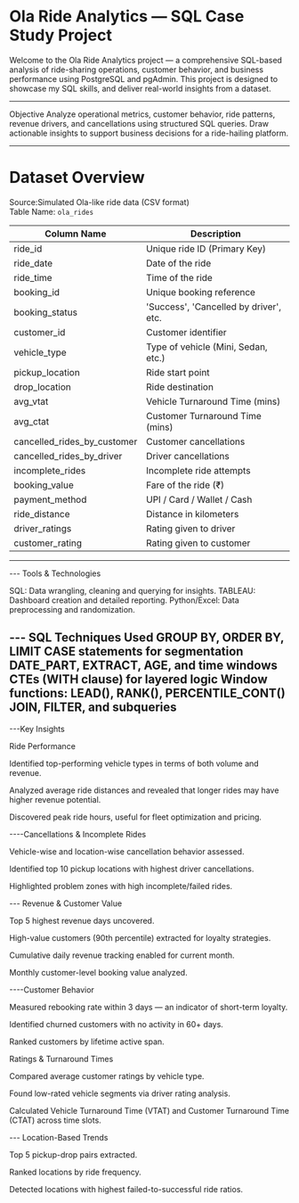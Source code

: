 # Ola Ride Analytics — SQL Case Study Project

Welcome to the Ola Ride Analytics project —
a comprehensive SQL-based analysis of ride-sharing operations,
customer behavior, and business performance using PostgreSQL and pgAdmin. 
This project is designed to  showcase my SQL skills, and deliver real-world insights from a dataset.

---

 Objective
Analyze operational metrics,
customer behavior, ride patterns, revenue drivers, and cancellations
using structured SQL queries. 
Draw actionable insights to support business decisions for a ride-hailing platform.


---

# Dataset Overview

Source:Simulated Ola-like ride data (CSV format)  
Table Name: `ola_rides`

| Column Name                   | Description                                 |
|------------------------------|---------------------------------------------|
| ride_id                      | Unique ride ID (Primary Key)                |
| ride_date                    | Date of the ride                            |
| ride_time                    | Time of the ride                            |
| booking_id                   | Unique booking reference                    |
| booking_status               | 'Success', 'Cancelled by driver', etc.      |
| customer_id                  | Customer identifier                         |
| vehicle_type                 | Type of vehicle (Mini, Sedan, etc.)         |
| pickup_location              | Ride start point                            |
| drop_location                | Ride destination                            |
| avg_vtat                     | Vehicle Turnaround Time (mins)              |
| avg_ctat                     | Customer Turnaround Time (mins)             |
| cancelled_rides_by_customer | Customer cancellations                      |
| cancelled_rides_by_driver   | Driver cancellations                        |
| incomplete_rides            | Incomplete ride attempts                    |
| booking_value               | Fare of the ride (₹)                        |
| payment_method              | UPI / Card / Wallet / Cash                  |
| ride_distance               | Distance in kilometers                      |
| driver_ratings              | Rating given to driver                      |
| customer_rating             | Rating given to customer                    |

---

--- Tools & Technologies


SQL: Data wrangling, cleaning and querying for insights.
TABLEAU: Dashboard creation and detailed reporting.
Python/Excel: Data preprocessing and randomization.



--- SQL Techniques Used
GROUP BY, 
ORDER BY,
LIMIT
CASE statements for segmentation
DATE_PART, 
EXTRACT, 
AGE, 
and time windows
CTEs (WITH clause) for layered logic
Window functions: LEAD(), RANK(), PERCENTILE_CONT()
JOIN, FILTER, and subqueries
-----


 ---Key Insights

 
 Ride Performance
 
Identified top-performing vehicle types in terms of both volume and revenue.

Analyzed average ride distances and revealed that longer rides may have higher revenue potential.

Discovered peak ride hours, useful for fleet optimization and pricing.





----Cancellations & Incomplete Rides


Vehicle-wise and location-wise cancellation behavior assessed.

Identified top 10 pickup locations with highest driver cancellations.

Highlighted problem zones with high incomplete/failed rides.





--- Revenue & Customer Value


Top 5 highest revenue days uncovered.

High-value customers (90th percentile) extracted for loyalty strategies.

Cumulative daily revenue tracking enabled for current month.

Monthly customer-level booking value analyzed.





----Customer Behavior


Measured rebooking rate within 3 days — an indicator of short-term loyalty.

Identified churned customers with no activity in 60+ days.

Ranked customers by lifetime active span.





 Ratings & Turnaround Times

 
Compared average customer ratings by vehicle type.

Found low-rated vehicle segments via driver rating analysis.

Calculated Vehicle Turnaround Time (VTAT) and Customer Turnaround Time (CTAT) across time slots.




--- Location-Based Trends


Top 5 pickup-drop pairs extracted.

Ranked locations by ride frequency.

Detected locations with highest failed-to-successful ride ratios.







